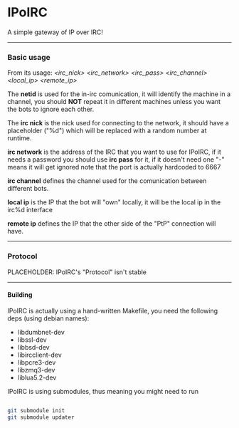 IPoIRC
======

A simple gateway of IP over IRC!

---

### Basic usage

From its usage:
*<netid> <irc_nick> <irc_network> <irc_pass> <irc_channel> <local_ip> <remote_ip>*

The **netid** is used for the in-irc comunication, it will identify the machine in a channel, you should **NOT** repeat it in different machines unless you want the bots to ignore each other.

The **irc nick** is the nick used for connecting to the network, it should have a placeholder ("%d") which will be replaced with a random number at runtime.

**irc network** is the address of the IRC that you want to use for IPoIRC, if it needs a password you should use **irc pass** for it, if it doesn't need one "-" means it will get ignored
note that the port is actually hardcoded to 6667

**irc channel** defines the channel used for the comunication between different bots.

**local ip** is the IP that the bot will "own" locally, it will be the local ip in the irc%d interface

**remote ip** defines the IP that the other side of the "PtP" connection will have.

---

### Protocol

PLACEHOLDER: IPoIRC's "Protocol" isn't stable

---

#### Building

IPoIRC is actually using a hand-written Makefile, you need the following deps (using debian names):

* libdumbnet-dev
* libssl-dev
* libbsd-dev
* libircclient-dev
* libpcre3-dev
* libzmq3-dev
* liblua5.2-dev

IPoIRC is using submodules, thus meaning you might need to run
```sh

git submodule init
git submodule updater

```